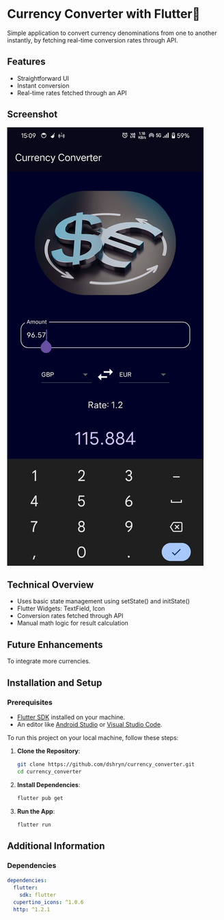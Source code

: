 # Currency Converter with Flutter💸

Simple application to convert currency denominations from one to another instantly, by fetching real-time conversion rates through API.

## Features

- Straightforward UI
- Instant conversion
- Real-time rates fetched through an API

## Screenshot

![Home Screen](assets/screenshot.jpg)

## Technical Overview

- Uses basic state management using setState() and initState()
- Flutter Widgets: TextField, Icon
- Conversion rates fetched through API
- Manual math logic for result calculation

## Future Enhancements

To integrate more currencies.

## Installation and Setup

### Prerequisites

- [Flutter SDK](https://flutter.dev/docs/get-started/install) installed on your machine.
- An editor like [Android Studio](https://developer.android.com/studio) or [Visual Studio Code](https://code.visualstudio.com/).

To run this project on your local machine, follow these steps:

1. **Clone the Repository**:
    ```bash
    git clone https://github.com/dshryn/currency_converter.git
    cd currency_converter
    ```

2. **Install Dependencies**:
    ```bash
    flutter pub get
    ```

3. **Run the App**:
    ```bash
    flutter run
    ```
    
## Additional Information

### Dependencies

```yaml
dependencies:
  flutter:
    sdk: flutter
  cupertino_icons: ^1.0.6
  http: ^1.2.1

